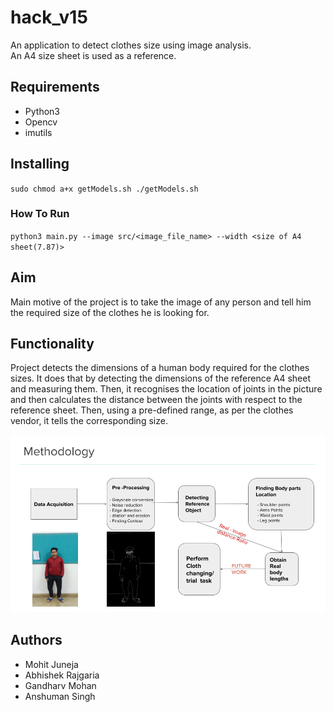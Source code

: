 # hack_v15

An application to detect clothes size using image analysis.<br> An A4 size sheet is used as a reference.

## Requirements

- Python3
- Opencv
- imutils

## Installing

`sudo chmod a+x getModels.sh
./getModels.sh`

### How To Run

`python3 main.py --image src/<image_file_name> --width <size of A4 sheet(7.87)>`

## Aim

Main motive of the project is to take the image of any person and tell him the required size of the clothes he is looking for.

## Functionality

Project detects the dimensions of a human body required for the clothes sizes. It does that by detecting the dimensions of the reference A4 sheet and measuring them. Then, it recognises the location of joints in the picture and then calculates the distance between the joints with respect to the reference sheet. Then, using a pre-defined range, as per the clothes vendor, it tells the corresponding size.

![plot](sizzer_methodology.png)

## Authors

- Mohit Juneja
- Abhishek Rajgaria
- Gandharv Mohan
- Anshuman Singh

